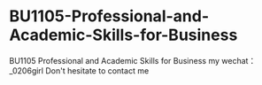 # BU1105-Professional-and-Academic-Skills-for-Business
BU1105 Professional and Academic Skills for Business my wechat：_0206girl Don't hesitate to contact me
